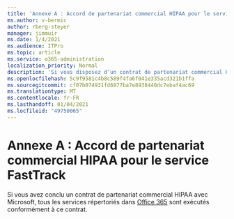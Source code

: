 ```yaml
---
title: 'Annexe A : Accord de partenariat commercial HIPAA pour le service FastTrack'
ms.author: v-bermic
author: rberg-steyer
manager: jimmuir
ms.date: 1/4/2021
ms.audience: ITPro
ms.topic: article
ms.service: o365-administration
localization_priority: Normal
description: 'Si vous disposez d’un contrat de partenariat commercial HIPAA avec Microsoft pour les services FastTrack, tous les services répertoriés dans le FastTrack Center Benefit for Office 365 sont inclus dans ce contrat sauf :'
ms.openlocfilehash: 5c9f9581c4b8c589f4fa6f041e335acd321b1ffa
ms.sourcegitcommit: cf07b074931fd6877ba7e8938440dc7ebaf4ac69
ms.translationtype: MT
ms.contentlocale: fr-FR
ms.lasthandoff: 01/04/2021
ms.locfileid: "49750065"
---
```

# <a name="appendix-a---fasttrack-center-hipaa-business-associate-agreement"></a>Annexe A : Accord de partenariat commercial HIPAA pour le service FastTrack

Si vous avez conclu un contrat de partenariat commercial HIPAA avec Microsoft, tous les services répertoriés dans [Office 365](products-and-capabilities.md#office-365) sont exécutés conformément à ce contrat.



